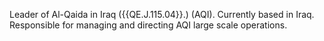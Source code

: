  Leader of Al-Qaida in Iraq ({{QE.J.115.04}}.) (AQI). Currently based in Iraq. 
Responsible for managing and directing AQI large scale operations. 

